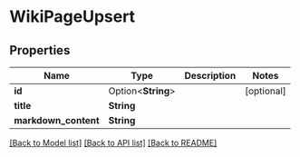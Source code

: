 # WikiPageUpsert

## Properties

Name | Type | Description | Notes
------------ | ------------- | ------------- | -------------
**id** | Option<**String**> |  | [optional]
**title** | **String** |  | 
**markdown_content** | **String** |  | 

[[Back to Model list]](../README.md#documentation-for-models) [[Back to API list]](../README.md#documentation-for-api-endpoints) [[Back to README]](../README.md)


